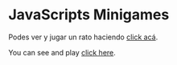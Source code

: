 # JavaScripts Minigames

Podes ver y jugar un rato haciendo [click acá](http://test.gisehaag.com/minigames/).

You can see and play [click here](http://test.gisehaag.com/minigames/).

